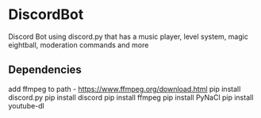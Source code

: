 # DiscordBot
Discord Bot using discord.py that has a music player, level system, magic eightball, moderation commands and more 

## Dependencies

add ffmpeg to path - https://www.ffmpeg.org/download.html
pip install discord.py
pip install discord
pip install ffmpeg
pip install PyNaCl
pip install youtube-dl
